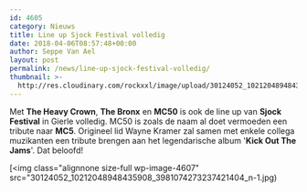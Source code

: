 ```yaml
---
id: 4605
category: Nieuws
title: Line up Sjock Festival volledig
date: 2018-04-06T08:57:48+00:00
author: Seppe Van Ael
layout: post
permalink: /news/line-up-sjock-festival-volledig/
thumbnail: >-
  http://res.cloudinary.com/rockxxl/image/upload/30124052_10212048948435908_3981074273237421404_n.jpg
---
```

Met **The Heavy Crown**, **The Bronx** en **MC50** is ook de line up van **Sjock Festival** in Gierle volledig. MC50 is zoals de naam al doet vermoeden een tribute naar **MC5**. Origineel lid Wayne Kramer zal samen met enkele collega muzikanten een tribute brengen aan het legendarische album '**Kick Out The Jams**'. Dat beloofd!

[<img class="alignnone size-full wp-image-4607" src="30124052_10212048948435908_3981074273237421404_n-1.jpg)